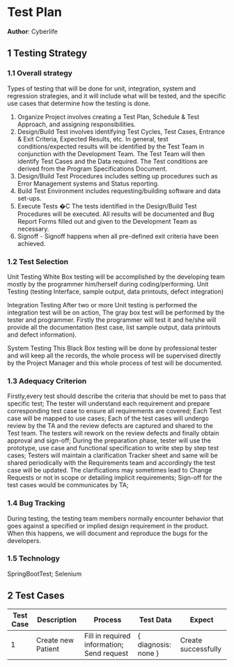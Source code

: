 # Test Plan

**Author**: Cyberlife

## 1 Testing Strategy

### 1.1 Overall strategy

Types of testing that will be done for unit, integration, system and regression strategies, and it will include what will be tested, and the specific use cases that determine how the testing is done. 

1. Organize Project involves creating a Test Plan, Schedule & Test Approach, and assigning responsibilities.
2. Design/Build Test involves identifying Test Cycles, Test Cases, Entrance & Exit Criteria, Expected Results, etc. In general, test conditions/expected results will be identified by the Test Team in conjunction with the Development Team.  The Test Team will then identify Test Cases and the Data required. The Test conditions are derived from the Program Specifications Document.
3. Design/Build Test Procedures includes setting up procedures such as Error Management systems and Status reporting.
4. Build Test Environment includes requesting/building software and data set-ups.
5. Execute Tests �C The tests identified in the Design/Build Test Procedures will be executed.  All results will be documented and Bug Report Forms filled out and given to the Development Team as necessary.
6. Signoff - Signoff happens when all pre-defined exit criteria have been achieved.

### 1.2 Test Selection

Unit Testing
White Box testing will be accomplished by the developing team mostly by the programmer him/herself during coding/performing.
Unit Testing (testing Interface, sample output, data printouts, defect integration)

Integration Testing
After two or more Unit testing is performed the integration test will be on action,
The gray box test will be performed by the tester and programmer. Firstly the programmer will test it and he/she will provide all the documentation (test case, list sample output, data printouts and defect information).

System Testing
This Black Box testing will be done by professional tester and will keep all the records, the whole process will be supervised directly by the Project Manager and this whole process of test will be documented.

### 1.3 Adequacy Criterion

Firstly,every test should describe the criteria that should be met to pass that specific test;
The tester will understand each requirement and prepare corresponding test case to ensure all requirements are covered;
Each Test case will be mapped to use cases;
Each of the test cases will undergo review by the TA and the review defects are captured and shared to the Test team. The testers will rework on the review defects and finally obtain approval and sign-off;
During the preparation phase, tester will use the prototype, use case and functional specification to write step by step test cases;
Testers will maintain a clarification Tracker sheet and same will be shared periodically with the Requirements team and accordingly the test case will be updated. The clarifications may sometimes lead to Change Requests or not in scope or detailing implicit requirements;
Sign-off for the test cases would be communicates by TA;

### 1.4 Bug Tracking

During testing, the testing team members normally encounter behavior that goes against a specified or implied design requirement in the product.  When this happens, we will document and reproduce the bugs for the developers.  

### 1.5 Technology

SpringBootTest; Selenium

## 2 Test Cases

Test Case | Description | Process | Test Data | Expect
--- | --- | --- | --- | ---
1 | Create new Patient | Fill in required information; Send request | { diagnosis: none } | Create successfully
